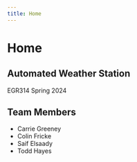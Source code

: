 ```yaml
---
title: Home
---
```


# Home

## Automated Weather Station

EGR314
Spring 2024

## Team Members

* Carrie Greeney
* Colin Fricke
* Saif Elsaady
* Todd Hayes
